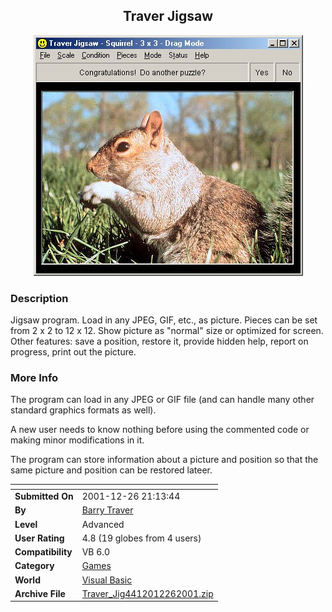 ﻿<div align="center">

## Traver Jigsaw

<img src="PIC200112211054158973.jpg">
</div>

### Description

Jigsaw program. Load in any JPEG, GIF, etc., as picture. Pieces can be set from 2 x 2 to 12 x 12. Show picture as "normal" size or optimized for screen. Other features: save a position, restore it, provide hidden help, report on progress, print out the picture.
 
### More Info
 
The program can load in any JPEG or GIF file (and can handle many other standard graphics formats as well).

A new user needs to know nothing before using the commented code or making minor modifications in it.

The program can store information about a picture and position so that the same picture and position can be restored lateer.


<span>             |<span>
---                |---
**Submitted On**   |2001-12-26 21:13:44
**By**             |[Barry Traver](https://github.com/Planet-Source-Code/PSCIndex/blob/master/ByAuthor/barry-traver.md)
**Level**          |Advanced
**User Rating**    |4.8 (19 globes from 4 users)
**Compatibility**  |VB 6\.0
**Category**       |[Games](https://github.com/Planet-Source-Code/PSCIndex/blob/master/ByCategory/games__1-38.md)
**World**          |[Visual Basic](https://github.com/Planet-Source-Code/PSCIndex/blob/master/ByWorld/visual-basic.md)
**Archive File**   |[Traver\_Jig4412012262001\.zip](https://github.com/Planet-Source-Code/barry-traver-traver-jigsaw__1-30015/archive/master.zip)








